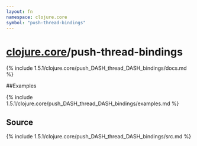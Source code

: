 ```yaml
---
layout: fn
namespace: clojure.core
symbol: "push-thread-bindings"
---
```


# [clojure.core](../)/push-thread-bindings

{% include 1.5.1/clojure.core/push_DASH_thread_DASH_bindings/docs.md %}

##Examples

{% include 1.5.1/clojure.core/push_DASH_thread_DASH_bindings/examples.md %}
## Source
{% include 1.5.1/clojure.core/push_DASH_thread_DASH_bindings/src.md %}

